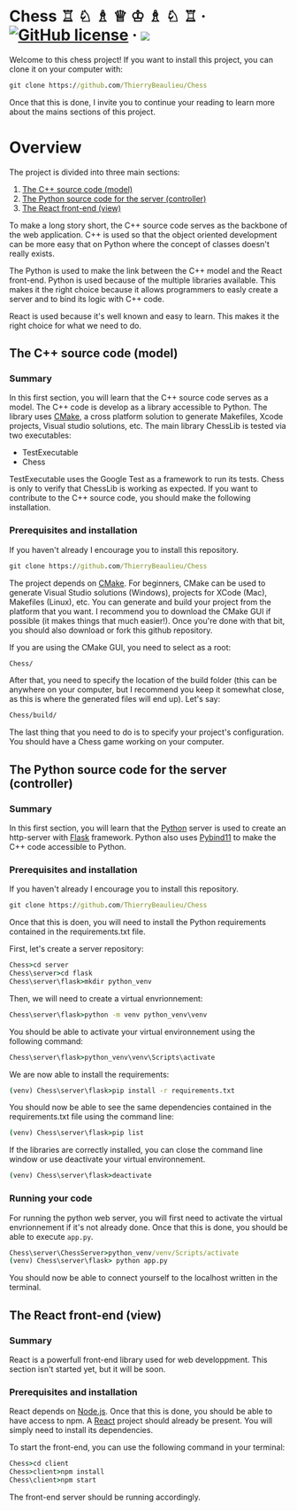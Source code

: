 # Chess ♖ ♘ ♗ ♕ ♔ ♗ ♘ ♖ &middot; [![GitHub license](https://img.shields.io/badge/license-MIT-blue.svg)](https://github.com/ThierryBeaulieu/Chess/blob/master/LICENSE) &middot; <img src="https://badgen.net/badge/icon/Cross%20platform/blue?icon=awesome&label"/>

Welcome to this chess project! If you want to install this project, you can clone it on your computer with:

```bat
git clone https://github.com/ThierryBeaulieu/Chess
```

Once that this is done, I invite you to continue your reading to learn more about the mains sections of this project.

# Overview

The project is divided into three main sections:

1. [The C++ source code (model)](https://github.com/ThierryBeaulieu/Chess#the-c-source-code-model)
2. [The Python source code for the server (controller)](https://github.com/ThierryBeaulieu/Chess#the-python-source-code-for-the-server-controller)
3. [The React front-end (view)](https://github.com/ThierryBeaulieu/Chess#the-react-front-end-view)

To make a long story short, the C++ source code serves as the backbone of the web application. C++ is used so that the object oriented development can be more easy that on Python where the concept of classes doesn't really exists.

The Python is used to make the link between the C++ model and the React front-end. Python is used because of the multiple libraries available. This makes it the right choice because it allows programmers to easly create a server and to bind its logic with C++ code.

React is used because it's well known and easy to learn. This makes it the right choice for what we need to do.

## The C++ source code (model)

### Summary

In this first section, you will learn that the C++ source code serves as a model. The C++ code is develop as a library accessible to Python. The library uses [CMake](https://cmake.org/install/), a cross platform solution to generate Makefiles, Xcode projects, Visual studio solutions, etc. The main library ChessLib is tested via two executables:

- TestExecutable
- Chess

TestExecutable uses the Google Test as a framework to run its tests. Chess is only to verify that ChessLib is working as expected. If you want to contribute to the C++ source code, you should make the following installation.

### Prerequisites and installation

If you haven't already I encourage you to install this repository.

```bat
git clone https://github.com/ThierryBeaulieu/Chess
```

The project depends on [CMake](https://cmake.org/install/). For beginners, CMake can be used to generate Visual Studio solutions (Windows), projects for XCode (Mac), Makefiles (Linux), etc. You can generate and build your project from the platform that you want. I recommend you to download the CMake GUI if possible (it makes things that much easier!). Once you're done with that bit, you should also download or fork this github repository.

If you are using the CMake GUI, you need to select as a root:

```bat
Chess/
```

After that, you need to specify the location of the build folder (this can be anywhere on your computer, but I recommend you keep it somewhat close, as this is where the generated files will end up). Let's say:

```bat
Chess/build/
```

The last thing that you need to do is to specify your project's configuration. You should have a Chess game working on your computer.

## The Python source code for the server (controller)

### Summary

In this first section, you will learn that the [Python](https://www.python.org/downloads/) server is used to create an http-server with [Flask](https://pypi.org/project/Flask/) framework. Python also uses [Pybind11](https://github.com/pybind/pybind11) to make the C++ code accessible to Python.

### Prerequisites and installation

If you haven't already I encourage you to install this repository.

```bat
git clone https://github.com/ThierryBeaulieu/Chess
```

Once that this is doen, you will need to install the Python requirements contained in the requirements.txt file.

First, let's create a server repository:

```bat
Chess>cd server
Chess\server>cd flask
Chess\server\flask>mkdir python_venv
```

Then, we will need to create a virtual envrionnement:

```bat
Chess\server\flask>python -m venv python_venv\venv
```

You should be able to activate your virtual environnement using the following command:

```bat
Chess\server\flask>python_venv\venv\Scripts\activate
```

We are now able to install the requirements:

```bat
(venv) Chess\server\flask>pip install -r requirements.txt
```

You should now be able to see the same dependencies contained in the requirements.txt file using the command line:

```bat
(venv) Chess\server\flask>pip list
```

If the libraries are correctly installed, you can close the command line window or use deactivate your virtual environnement.

```bat
(venv) Chess\server\flask>deactivate
```

### Running your code

For running the python web server, you will first need to activate the virtual envrionnement if it's not already done. Once that this is done, you should be able to execute `app.py`.

```bat
Chess\server\ChessServer>python_venv/venv/Scripts/activate
(venv) Chess\server\flask> python app.py
```

You should now be able to connect yourself to the localhost written in the terminal.

## The React front-end (view)

### Summary

React is a powerfull front-end library used for web developpment. This section isn't started yet, but it will be soon.

### Prerequisites and installation

React depends on [Node.js](https://nodejs.org/en/download/). Once that this is done, you should be able to have access to npm. A [React](https://reactjs.org/docs/getting-started.html) project should already be present. You will simply need to install its dependencies.

To start the front-end, you can use the following command in your terminal:

```bat
Chess>cd client
Chess>client>npm install
Chess\client>npm start
```

The front-end server should be running accordingly.
